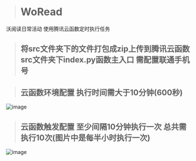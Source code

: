 > # WoRead
沃阅读日常活动 使用腾讯云函数定时执行任务

> ## 将src文件夹下的文件打包成zip上传到腾讯云函数 src文件夹下index.py函数主入口 需配置联通手机号

> ## 云函数环境配置 执行时间需大于10分钟(600秒)
![image](https://user-images.githubusercontent.com/49028484/127760009-ea0a3a13-cda9-4f0a-a726-db21226417d9.png)

> ## 云函数触发配置 至少间隔10分钟执行一次 总共需执行10次(图片中是每半小时执行一次)
![image](https://user-images.githubusercontent.com/49028484/127760022-ca02d98d-456f-4a63-ba7a-572dfe3bbc38.png)


